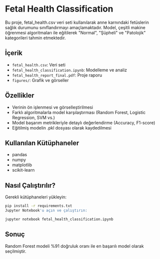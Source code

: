 # Fetal Health Classification

Bu proje, fetal_health.csv veri seti kullanılarak anne karnındaki fetüslerin sağlık durumunu sınıflandırmayı amaçlamaktadır. Model, çeşitli makine öğrenmesi algoritmaları ile eğitilerek "Normal", "Şüpheli" ve "Patolojik" kategorileri tahmin etmektedir.

## İçerik
- `fetal_health.csv`: Veri seti
- `fetal_health_classification.ipynb`: Modelleme ve analiz
- `fetal_health_report_final.pdf`: Proje raporu
- `figures/`: Grafik ve görseller

## Özellikler
- Verinin ön işlenmesi ve görselleştirilmesi
- Farklı algoritmalarla model karşılaştırması (Random Forest, Logistic Regression, SVM vs.)
- Model başarım metrikleriyle detaylı değerlendirme (Accuracy, F1-score)
- Eğitilmiş modelin .pkl dosyası olarak kaydedilmesi


## Kullanılan Kütüphaneler
- pandas
- numpy
- matplotlib
- scikit-learn

## Nasıl Çalıştırılır?
Gerekli kütüphaneleri yükleyin:


```bash
pip install -r requirements.txt
Jupyter Notebook'u açın ve çalıştırın:

```

```bash
jupyter notebook fetal_health_classification.ipynb

```

## Sonuç
Random Forest modeli %91 doğruluk oranı ile en başarılı model olarak seçilmiştir.

